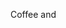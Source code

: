 Coffee and </code>

<!---
civisky/civisky is a ✨ special ✨ repository because its `README.md` (this file) appears on your GitHub profile.
You can click the Preview link to take a look at your changes.
--->
